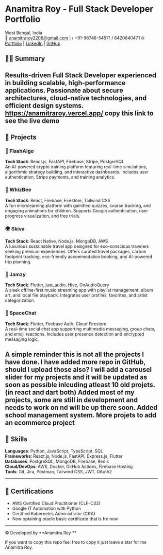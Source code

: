 # Anamitra Roy - Full Stack Developer Portfolio

West Bengal, India  
📧 anamitraroy2206@gmail.com | 📞 +91-96748-54571  / 8420840471
🌐 [Portfolio](https://anamitraroy.vercel.app/) | [LinkedIn](https://www.linkedin.com/in/anamitra-roy-6937a42a5/) | [GitHub](https://github.com/Anamitraroy22)

## 👨‍💻 Summary
Results-driven Full Stack Developer experienced in building scalable, high-performance applications. Passionate about secure architectures, cloud-native technologies, and efficient design systems.
https://anamitraroy.vercel.app/  copy this link to see the live  demo 
---

## 🚀 Projects

### 🔷 FlashAlgo
**Tech Stack**: React.js, FastAPI, Firebase, Stripe, PostgreSQL  
An AI-powered crypto training platform featuring real-time simulations, algorithmic strategy building, and interactive dashboards. Includes user authentication, Stripe payments, and training analytics.

### 🐝 WhizBee
**Tech Stack**: React, Firebase, Firestore, Tailwind CSS  
A fun microlearning platform with gamified quizzes, course tracking, and engaging animations for children. Supports Google authentication, user progress visualization, and free trials.

### 🌍 Skiva
**Tech Stack**: React Native, Node.js, MongoDB, AWS  
A luxurious sustainable travel app designed for eco-conscious travelers seeking premium experiences. Offers curated travel packages, carbon footprint tracking, eco-friendly accommodation booking, and AI-powered trip planning.

### 🎵 Jamzy
**Tech Stack**: Flutter, just_audio, Hive, OnAudioQuery  
A sleek offline-first music streaming app with playlist management, album art, and local file playback. Integrates user profiles, favorites, and artist categorization.

### 💬 SpaceChat
**Tech Stack**: Flutter, Firebase Auth, Cloud Firestore  
A real-time social chat app supporting multimedia messaging, group chats, and emoji reactions. Includes user presence detection and encrypted messaging logic.


A simple reminder this is not all the projects I have done.
I have added more repo in GitHub, should I upload those also?
I will add a carousel slider for my projects and it will be updated as soon as possible inlcuding atleast 10 old projets.(in react and dart both)
Added most of my projects, some are still in development and needs to work on nd will be up there soon.
Added school management system.
More projets to add an ecommerce project 
---

## 🧠 Skills
**Languages**: Python, JavaScript, TypeScript, SQL  
**Frameworks**: React.js, Node.js, FastAPI, Express.js, Flutter  
**Databases**: PostgreSQL, MongoDB, Firebase, Redis  
**Cloud/DevOps**: AWS, Docker, GitHub Actions, Firebase Hosting  
**Tools**: Git, Jira, Postman, Tailwind CSS, JWT, OAuth2

---


## 🏅 Certifications
- AWS Certified Cloud Practitioner (CLF-C02)
- Google IT Automation with Python
- Certified Kubernetes Administrator (CKA)
- Now optaining oracle basic certificate that is fre now
---

© Developed by **Anamitra Roy **


if you want to copy this repo feel free to copy it just leave a star for me Anamitra Roy.

